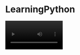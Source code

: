 # LearningPython

<video src='RisolutoreMatricole.mp4' width=180/>

***

<img alt="Logo" height="480" src="graphics/code_001.jpg" />

***

<img alt="Logo" height="250" src="graphics/pandas.jpg" />

***

<img alt="Logo" src="graphics/first_ui.jpg" />
